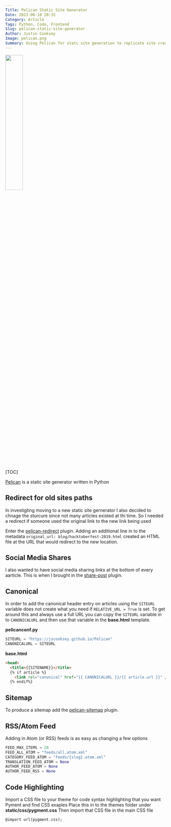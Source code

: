 ```yaml
---
Title: Pelican Static Site Generator
Date: 2023-06-18 20:33
Category: Article
Tags: Python, Code, Frontend
Slug: pelican-static-site-generator
Author: Justin Cooksey
Image: pelican.png
Summary: Using Pelican for statc site generation to replicate site created in GatsbyJS
---
```


<a href="https://getpelican.com/"><img src="{attach}pelican.png"  width="33%" height="33%"></a>

[TOC]

[Pelican](https://docs.getpelican.com/en/latest/#) is a static site generator written in Python

## Redirect for old sites paths

In investigting moving to a new static site gernerator I also decided to chnage the sturcure since not many articles existed at thi time.
So I needed a redirect if someone used the original link to the new link being used

Enter the [pelican-redirect](https://github.com/slinkp/pelican-redirect) plugin.  Adding an additional line in to the metadata ```original_url: blog/hacktoberfest-2019.html``` created an HTML file at the URL that would redirect to the new location.

## Social Media Shares

I also wanted to have social media sharing links at the bottom of every aarticle.  This is when I brought in the [share-post](https://github.com/pelican-plugins/) plugin.

## Canonical 

In order to add the canonical header entry on articles using the ```SITEURL``` variable does not create what you need if ```RELATIVE_URL = True``` is set.  To get around this and always use a full URL you can copy the ```SITEURL``` variable in to ```CANONICALURL``` and then use that variable in the **base.html** template.

**pelicanconf.py**
```python
SITEURL = "https://jscooksey.github.io/Pelican"
CANONICALURL = SITEURL
```

**base.html**
```html
<head>
  <title>{{SITENAME}}</title>
  {% if article %}
    <link rel="canonical" href="{{ CANONICALURL }}/{{ article.url }}" />
  {% endif%}
```

## Sitemap

To produce a sitemap add the [pelican-sitemap](https://github.com/pelican-plugins/sitemap) plugin.

## RSS/Atom Feed

Adding in Atom (or RSS) feeds is as easy as changing a few options

```python
FEED_MAX_ITEMS = 20
FEED_ALL_ATOM = "feeds/all.atom.xml"
CATEGORY_FEED_ATOM = "feeds/{slug}.atom.xml"
TRANSLATION_FEED_ATOM = None
AUTHOR_FEED_ATOM = None
AUTHOR_FEED_RSS = None
```

## Code Highlighting

Import a CSS file to your theme for code syntax highlighting that you want
Pyment and find CSS exaples
Place this in to the themes folder under **static/css/pygment.css**
Then import that CSS file in the main CSS file

```html
@import url(pygment.css);
```